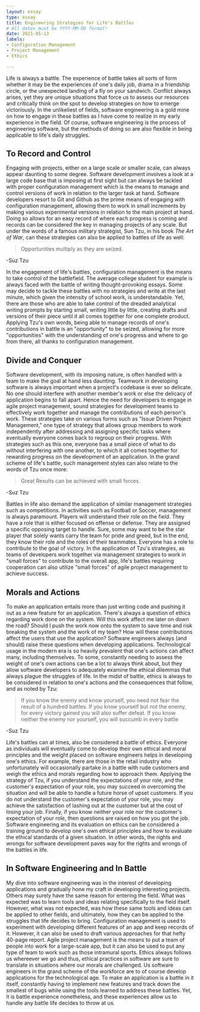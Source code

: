 ```yaml
---
layout: essay
type: essay
title: Engineering Strategies for Life's Battles
# All dates must be YYYY-MM-DD format!
date: 2021-05-13
labels:
- Configuration Management
- Project Management
- Ethics

---
```


Life is always a battle.  The experience of battle takes all sorts of form whether it may be the experiences of one's daily job, drama in a friendship circle, or the unexpected landing of a fly on your sandwich.  Conflict always arises, yet they are unique situations that force us to assess our resources and critically think on the spot to develop strategies on how to emerge victoriously.  In the unlikeliest of fields, software engineering is a gold mine on how to engage in these battles as I have come to realize in my early experience in the field.  Of course, software engineering is the process of engineering software, but the methods of doing so are also flexible in being applicable to life's daily struggles.

## To Record and Control

Engaging with projects, either on a large scale or smaller scale, can always appear daunting to some degree.  Software development involves a look at a large code base that is imposing at first sight but can always be tackled with proper configuration management which is the means to manage and control versions of work in relation to the larger task at hand.  Software developers resort to Git and Github as the prime means of engaging with configuration management, allowing them to work in small increments by making various experimental versions in relation to the main project at hand.  Doing so allows for an easy record of where each progress is coming and records can be considered the key in managing projects of any scale.  But under the words of a famous military strategist, Sun Tzu, in his book <i>The Art of War</i>, can these strategies can also be applied to battles of life as well:

<blockquote>Opportunities multiply as they are seized.</blockquote>
<footer>-Suz Tzu</footer>

In the engagement of life's battles, configuration management is the means to take control of the battlefield. The average college student for example is always faced with the battle of writing thought-provoking essays.  Some may decide to tackle these battles with no strategies and write at the last minute, which given the intensity of school work, is understandable.  Yet, there are those who are able to take control of the dreaded analytical writing prompts by starting small, writing little by little, creating drafts and versions of their piece until it all comes together for one complete product.  Applying Tzu's own words, being able to manage records of one's contributions in battle is an "opportunity" to be seized, allowing for more "opportunities" with the understanding of one's progress and where to go from there, all thanks to configuration management.

##  Divide and Conquer

Software development, with its imposing nature, is often handled with a team to make the goal at hand less daunting.  Teamwork in developing software is always important when a project's codebase is ever so delicate.  No one should interfere with another member's work or else the delicacy of application begins to fall apart.  Hence the need for developers to engage in agile project management, sound strategies for development teams to effectively work together and manage the contributions of each person's work.  These strategies take on various forms such as "Issue Driven Project Management," one type of strategy that allows group members to work independently after addressing and assigning specific tasks where eventually everyone comes back to regroup on their progress.  With strategies such as this one, everyone has a small piece of what to do without interfering with one another, to which it all comes together for rewarding progress on the development of an application.  In the grand scheme of life's battle, such management styles can also relate to the words of Tzu once more:

<blockquote>Great Results can be achieved with small forces.</blockquote>
<footer>-Suz Tzu</footer>

Battles in life also demand the application of similar management strategies such as competitions.  In activities such as Football or Soccer, management is always paramount. Players will understand their role on the field.  They have a role that is either focused on offense or defense.  They are assigned a specific opposing target to handle.  Sure, some may want to be the star player that solely wants carry the team for pride and greed, but in the end, they know their role and the roles of their teammates.  Everyone has a role to contribute to the goal of victory.  In the application of Tzu's strategies, as teams of developers work together via management strategies to work in "small forces" to contribute to the overall app, life's battles requiring cooperation can also utilize "small forces" of agile project management to achieve success.

##  Morals and Actions

To make an application entails more than just writing code and pushing it out as a new feature for an application.  There's always a question of ethics regarding work done on the system.  Will this work affect me later on down the road?  Should I push the work now onto the system to save time and risk breaking the system and the work of my team?  How will these contributions affect the users that use the application?  Software engineers always (and should) raise these questions when developing applications.  Technological usage in the modern era is so heavily prevalent that one's actions can affect many, including themselves.  To some, constantly needing to assess the weight of one's own actions can be a lot to always think about, but they allow software developers to adequately examine the ethical dilemmas that always plague the struggles of life.  In the midst of battle, ethics is always to be considered in relation to one's actions and the consequences that follow, and as noted by Tzu:

<blockquote>If you know the enemy and know yourself, you need not fear the result of a hundred battles.  If you know yourself but not the enemy, for every victory gained you will also suffer defeat.  If you know neither the enemy nor yourself, you will succumb in every battle</blockquote>
<footer>-Suz Tzu</footer>

Life's battles can at times, also be considered a battle of ethics.  Everyone as individuals will eventually come to develop their own ethical and moral principles and the weight placed on software engineers helps in developing one's ethics. For example, there are those in the retail industry who unfortunately will occasionally partake in a battle with rude customers and weigh the ethics and morals regarding how to approach them.  Applying the strategy of Tzu, if you understand the expectations of your role, and the customer's expectation of your role, you may succeed in overcoming the situation and will be able to handle a future horse of upset customers.  If you do not understand the customer's expectation of your role, you may achieve the satisfaction of lashing out at the customer but at the cost of losing your job.  Finally, if you know neither your role nor the customer's expectation of your role, then questions are raised on how you got the job.  Software engineering and its evaluation on ethics can be considered a training ground to develop one's own ethical principles and how to evaluate the ethical standards of a given situation.  In other words, the rights and wrongs for software development paves way for the rights and wrongs of the battles in life.

## In Software Engineering and In Battle

My dive into software engineering was in the interest of developing applications and gradually hone my craft in developing interesting projects.  Others may surely have the same reason for entering the field.  What was expected was to learn tools and ideas relating specifically to the field itself.  However, what was not expected, was how these same tools and ideas can be applied to other fields, and ultimately, how they can be applied to the struggles that life decides to bring.  Configuration management is used to experiment with developing different features of an app and keep records of it.  However, it can also be used to draft various approaches for that hefty 40-page report.  Agile project management is the means to put a team of people into work for a large-scale app, but it can also be used to put any type of team to work such as those intramural sports.  Ethics always follows us whereever we go and thus, ethical practices in software are sure to translate in situations where our morals are challenged. Us software engineers in the grand scheme of the workforce are to of course develop applications for the technological age.  To make an application is a battle in it itself, constantly having to implement new features and track down the smallest of bugs while using the tools learned to address these battles.  Yet, it is battle experience nonetheless, and these experiences allow us to handle any battle life decides to throw at us.




